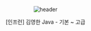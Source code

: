 <div align="center">

![header](https://capsule-render.vercel.app/api?type=waving&color=auto&height=200&section=header&text=JAVA&fontSize=70&fontColor=#000000)

</div>

<div align="center">

[인프런] 김영한 Java - 기본 ~ 고급

</div>
